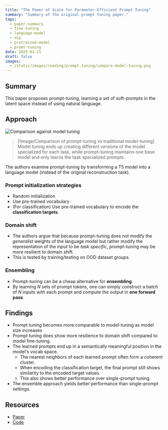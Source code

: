 ```yaml
---
title: "The Power of Scale for Parameter-Efficient Prompt Tuning"
summary: "Summary of the original prompt tuning paper."
tags:
  - paper-summary
  - fine-tuning
  - language-model
  - nlp
  - pretrained-model
  - promt-tuning
date: 2025-01-21
draft: false
images:
  - /static/images/reading/prompt-tuning/compare-model-tuning.png
---
```


## Summary

This paper proposes prompt-tuning, learning a set of soft-prompts in the latent space instead of using natural language.

## Approach

![Comparison against model tuning](/static/images/reading/prompt-tuning/compare-model-tuning.png)

> [!image/Comparison of prompt-tuning vs traditional model-tuning]
> Model tuning ends up creating different _versions_ of the model specialized for each task, while prompt-tuning maintains one base model and only learns the task specialized prompts.

The authors examine prompt-tuning by transforming a T5 model into a language model (instead of the original reconstruction task).

### Prompt initialization strategies

- Random initialization
- Use pre-trained vocabulary
- (For classification) Use pre-trained vocabulary to encode the **classification targets**.

### Domain shift

- The authors argue that because prompt-tuning does not modify the _generalist_ weights of the language model but rather modify the representation of the _input_ to be _task specific_, prompt-tuning may be more resilient to domain shift.
- This is tested by training/testing on OOD dataset groups.

### Ensembling

- Prompt-tuning can be a cheap alternative for **ensembling**.
- By learning $N$ sets of prompt tokens, one can simply construct a batch of $N$ inputs with each prompt and compute the output in **one forward pass**

## Findings

- Prompt tuning becomes more comparable to model-tuning as model size increases
- Prompt tuning does show more resilience to domain shift compared to model fine-tuning.
- The learned prompts end up in a semantically meaningful position in the model's vocab space.
  - The nearest neighbors of each learned prompt often form a coherent cluster.
  - When encoding the classification target, the final prompt still shows similarity to the encoded target values.
  - This also shows better performance over single-prompt tuning.
- The ensemble approach yields better performance than single-prompt settings.

## Resources

- [Paper](https://aclanthology.org/2021.emnlp-main.243/)
- [Code](https://github.com/google-research/prompt-tuning)
